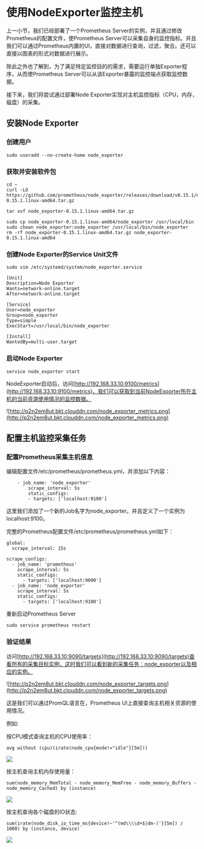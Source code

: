 # 使用NodeExporter监控主机

上一小节，我们已经部署了一个Prometheus Server的实例，并且通过修改Prometheus的配置文件，使Prometheus Server可以采集自身的监控指标。并且我们可以通过Prometheus内置的UI，直接对数据进行查询，过滤，聚合。还可以直接以图表的形式对数据进行展示。

除此之外也了解到，为了满足特定监控目的的需求，需要运行单独Exporter程序，从而使Prometheus Server可以从该Exporter暴露的监控端点获取监控数据。

接下来，我们将尝试通过部署Node Exporter实现对主机监控指标（CPU，内存，磁盘）的采集。

## 安装Node Exporter

### 创建用户

```
sudo useradd --no-create-home node_exporter
```

### 获取并安装软件包

```
cd ~
curl -LO https://github.com/prometheus/node_exporter/releases/download/v0.15.1/node_exporter-0.15.1.linux-amd64.tar.gz

tar xvf node_exporter-0.15.1.linux-amd64.tar.gz

sudo cp node_exporter-0.15.1.linux-amd64/node_exporter /usr/local/bin
sudo chown node_exporter:node_exporter /usr/local/bin/node_exporter
rm -rf node_exporter-0.15.1.linux-amd64.tar.gz node_exporter-0.15.1.linux-amd64
```

### 创建Node Exporter的Service Unit文件

```
sudo vim /etc/systemd/system/node_exporter.service
```

```
[Unit]
Description=Node Exporter
Wants=network-online.target
After=network-online.target

[Service]
User=node_exporter
Group=node_exporter
Type=simple
ExecStart=/usr/local/bin/node_exporter

[Install]
WantedBy=multi-user.target
```

### 启动Node Exporter

```
service node_exporter start
```

NodeExporter启动后，访问[http://192.168.33.10:9100/metrics](http://192.168.33.10:9100/metrics)，我们可以获取到当前NodeExporter所在主机的当前资源使用情况的监控数据。

![http://p2n2em8ut.bkt.clouddn.com/node_exporter_metrics.png](http://p2n2em8ut.bkt.clouddn.com/node_exporter_metrics.png)

## 配置主机监控采集任务

### 配置Prometheus采集主机信息

编辑配置文件/etc/prometheus/prometheus.yml，并添加以下内容：

```
    - job_name: 'node_exporter'
        scrape_interval: 5s
        static_configs:
        - targets: ['localhost:9100']
```

这里我们添加了一个新的Job名字为node_exporter。并且定义了一个实例为localhost:9100。

完整的Prometheus配置文件/etc/prometheus/prometheus.yml如下：

```
global:
  scrape_interval: 15s

scrape_configs:
  - job_name: 'prometheus'
    scrape_interval: 5s
    static_configs:
      - targets: ['localhost:9090']
  - job_name: 'node_exporter'
    scrape_interval: 5s
    static_configs:
      - targets: ['localhost:9100']
```

重新启动Prometheus Server

```
sudo service prometheus restart
```

### 验证结果

访问[http://192.168.33.10:9090/targets](http://192.168.33.10:9090/targets)查看所有的采集目标实例，这时我们可以看到新的采集任务：node_exporter以及相应的实例。

![http://p2n2em8ut.bkt.clouddn.com/node_exporter_targets.png](http://p2n2em8ut.bkt.clouddn.com/node_exporter_targets.png)

这是我们可以通过PromQL语言在，Prometheus UI上直接查询主机相关资源的使用情况。

例如:

按CPU模式查询主机的CPU使用率：

```
avg without (cpu)(irate(node_cpu{mode!="idle"}[5m]))
```

![](http://p2n2em8ut.bkt.clouddn.com/host_stats_cpu.png)

按主机查询主机内存使用量：

```
sum(node_memory_MemTotal - node_memory_MemFree - node_memory_Buffers - node_memory_Cached) by (instance)
```

![](http://p2n2em8ut.bkt.clouddn.com/host_stats_mem_used.png)

按主机查询各个磁盘的IO状态:

```
sum(irate(node_disk_io_time_ms{device!~'^(md\\\\d+$|dm-)'}[5m]) / 1000) by (instance, device)
```

![](http://p2n2em8ut.bkt.clouddn.com/host_status_disk_io.png)